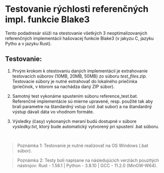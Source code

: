 # Testovanie rýchlosti referenčných impl. funkcie Blake3

Tento podadresár slúži na otestovanie všetkých 3 neoptimalizovaných referenčných implementácií hašovacej funkcie Blake3 (v jakyzu C, jazyku Pytho a v jazyku Rust).
<br>

## Testovanie:
1) Prvým krokom k otestovaniu daných implementácií je extrahovanie testovacích súborov (10MB, 20MB, 50MB) zo súboru _test_files.zip_. Testovacie súbory je nutné extrahovať do lokalného priečinka (priečinok, v ktorom sa nachádza daný ZIP súbor).

2) Samotný test vykonáme spustením súboru reference_test.bat. Referenčné implementácie sú mierne upravené, resp. použité tak aby brali parametre na štandardný vstup (vid .bat subor) a na štandardný výstup dávali dáta vo vhodnom formáte.

3) Výsledky (časy) vykonaných meraní budú dostupné v súbore _vysledky.txt_, ktorý bude automatický vytvorený pri spustení .bat súboru.

<br>

> Poznámka 1: Testovanie je nutné realizovať na OS Windows (.bat súbor).

> Poznámka 2: Testy boli napísane na následujúcich verziách pouzitých nástrojov: Rust - 1.56.1 | Python - 3.8.10 | GCC - 11.2.0 (MinGW-W64).